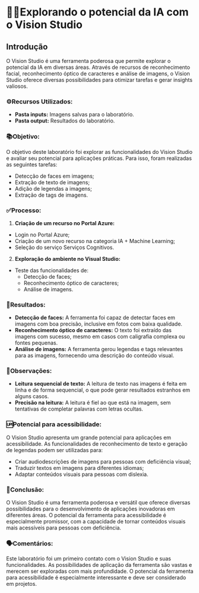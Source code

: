 # 🕵️‍♀️**Explorando o potencial da IA com o Vision Studio**

## Introdução

O Vision Studio é uma ferramenta poderosa que permite explorar o potencial da IA em diversas áreas. Através de recursos de reconhecimento facial, reconhecimento óptico de caracteres e análise de imagens, o Vision Studio oferece diversas possibilidades para otimizar tarefas e gerar insights valiosos.

### ⚙️Recursos Utilizados:

- **Pasta inputs:** Imagens salvas para o laboratório.
- **Pasta output:** Resultados do laboratório.

### 📚Objetivo:

O objetivo deste laboratório foi explorar as funcionalidades do Vision Studio e avaliar seu potencial para aplicações práticas. Para isso, foram realizadas as seguintes tarefas:

- Detecção de faces em imagens;
- Extração de texto de imagens;
- Adição de legendas a imagens;
- Extração de tags de imagens.

### ✅Processo:

1. **Criação de um recurso no Portal Azure:**

- Login no Portal Azure;
- Criação de um novo recurso na categoria IA + Machine Learning;
- Seleção do serviço Serviços Cognitivos.

2. **Exploração do ambiente no Visual Studio:**

- Teste das funcionalidades de:
  - Detecção de faces;
  - Reconhecimento óptico de caracteres;
  - Análise de imagens.

### 🟰Resultados:

- **Detecção de faces:** A ferramenta foi capaz de detectar faces em imagens com boa precisão, inclusive em fotos com baixa qualidade.
- **Reconhecimento óptico de caracteres:** O texto foi extraído das imagens com sucesso, mesmo em casos com caligrafia complexa ou fontes pequenas.
- **Análise de imagens:** A ferramenta gerou legendas e tags relevantes para as imagens, fornecendo uma descrição do conteúdo visual.

### 🔎Observações:

- **Leitura sequencial de texto:** A leitura de texto nas imagens é feita em linha e de forma sequencial, o que pode gerar resultados estranhos em alguns casos.
- **Precisão na leitura:** A leitura é fiel ao que está na imagem, sem tentativas de completar palavras com letras ocultas.

### 🆙Potencial para acessibilidade:

O Vision Studio apresenta um grande potencial para aplicações em acessibilidade. As funcionalidades de reconhecimento de texto e geração de legendas podem ser utilizadas para:

- Criar audiodescrições de imagens para pessoas com deficiência visual;
- Traduzir textos em imagens para diferentes idiomas;
- Adaptar conteúdos visuais para pessoas com dislexia.

### 🚀Conclusão:

O Vision Studio é uma ferramenta poderosa e versátil que oferece diversas possibilidades para o desenvolvimento de aplicações inovadoras em diferentes áreas. O potencial da ferramenta para acessibilidade é especialmente promissor, com a capacidade de tornar conteúdos visuais mais acessíveis para pessoas com deficiência.

### 🗣️Comentários:

Este laboratório foi um primeiro contato com o Vision Studio e suas funcionalidades. As possibilidades de aplicação da ferramenta são vastas e merecem ser exploradas com mais profundidade. O potencial da ferramenta para acessibilidade é especialmente interessante e deve ser considerado em projetos.

